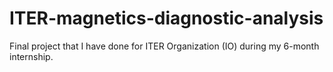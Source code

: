 # ITER-magnetics-diagnostic-analysis
Final project that I have done for ITER Organization (IO) during my 6-month internship.
